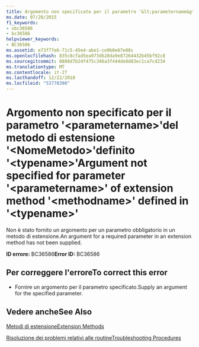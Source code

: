 ```yaml
---
title: Argomento non specificato per il parametro '&lt;parametername&gt;'del metodo di estensione '&lt;NomeMetodo&gt;'definito '&lt;typename&gt;'
ms.date: 07/20/2015
f1_keywords:
- vbc36586
- bc36586
helpviewer_keywords:
- BC36586
ms.assetid: e73f77e6-71c5-45e4-abe1-ce9b0e67e08c
ms.openlocfilehash: 835c8cfad5ea973db28da9e87264432b45bf92c8
ms.sourcegitcommit: 0888d7b24f475c346a3f444de8d83ec1ca7cd234
ms.translationtype: MT
ms.contentlocale: it-IT
ms.lasthandoff: 12/22/2018
ms.locfileid: "53778398"
---
```

# <a name="argument-not-specified-for-parameter-ltparameternamegt-of-extension-method-ltmethodnamegt-defined-in-lttypenamegt"></a><span data-ttu-id="97682-102">Argomento non specificato per il parametro '&lt;parametername&gt;'del metodo di estensione '&lt;NomeMetodo&gt;'definito '&lt;typename&gt;'</span><span class="sxs-lookup"><span data-stu-id="97682-102">Argument not specified for parameter '&lt;parametername&gt;' of extension method '&lt;methodname&gt;' defined in '&lt;typename&gt;'</span></span>
<span data-ttu-id="97682-103">Non è stato fornito un argomento per un parametro obbligatorio in un metodo di estensione.</span><span class="sxs-lookup"><span data-stu-id="97682-103">An argument for a required parameter in an extension method has not been supplied.</span></span>  
  
 <span data-ttu-id="97682-104">**ID errore:** BC36586</span><span class="sxs-lookup"><span data-stu-id="97682-104">**Error ID:** BC36586</span></span>  
  
## <a name="to-correct-this-error"></a><span data-ttu-id="97682-105">Per correggere l'errore</span><span class="sxs-lookup"><span data-stu-id="97682-105">To correct this error</span></span>  
  
-   <span data-ttu-id="97682-106">Fornire un argomento per il parametro specificato.</span><span class="sxs-lookup"><span data-stu-id="97682-106">Supply an argument for the specified parameter.</span></span>  
  
## <a name="see-also"></a><span data-ttu-id="97682-107">Vedere anche</span><span class="sxs-lookup"><span data-stu-id="97682-107">See Also</span></span>  
 [<span data-ttu-id="97682-108">Metodi di estensione</span><span class="sxs-lookup"><span data-stu-id="97682-108">Extension Methods</span></span>](../../visual-basic/programming-guide/language-features/procedures/extension-methods.md)  
   
 [<span data-ttu-id="97682-109">Risoluzione dei problemi relativi alle routine</span><span class="sxs-lookup"><span data-stu-id="97682-109">Troubleshooting Procedures</span></span>](../../visual-basic/programming-guide/language-features/procedures/troubleshooting-procedures.md)
